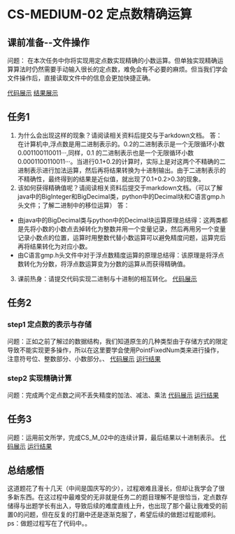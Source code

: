 # CS-MEDIUM-02 定点数精确运算

## 课前准备--文件操作
问题：
在本次任务中你将实现用定点数实现精确的小数运算。但单独实现精确运算算法时仍然需要手动输入很长的定点数，难免会有不必要的麻烦。但当我们学会文件操作后，直接读取文件中的信息会更加快捷正确。

[代码展示](课前准备--文件操作.md)
[结果展示]()

## 任务1

1. 为什么会出现这样的现象？请阅读相关资料后提交与于arkdown文档。
  答：在计算机中,浮点数是用二进制表示的。0.2的二进制表示是一个无限循环小数0.001100110011···,同样，0.1 的二进制表示也是一个无限循环小数0.0001100110011···。当进行0.1+0.2的计算时，实际上是对这两个不精确的二进制表示进行加法运算，然后再将结果转换为十进制输出。由于二进制表示的不精确性，最终得到的结果是近似值，就出现了0.1+0.2>0.3的现象。
  2. 该如何获得精确值呢？请阅读相关资料后提交于markdown文档。（可以了解java中的BigInteger和BigDecimal类，python中的Decimal块和C语言gmp.h头文件；了解二进制中的移位运算）
  答：
  * 由java中的BigDecimal类与python中的Decimal块运算原理总结得：这两类都是先将小数的小数点去掉转化为整数并用一个变量记录，然后再用另一个变量记录小数点的位置，运算时用整数代替小数运算可以避免精度问题，运算完后再将结果转化为对应小数。
  * 由C语言gmp.h头文件中对于浮点数精度运算的原理总结得：该原理是将浮点数转化为分数，将浮点数运算变为分数的运算从而获得精确值。

  3. 课前热身：请提交代码实现二进制与十进制的相互转化。
   [代码展示](任务一.md)

   ## 任务2
   ### step1 定点数的表示与存储
  问题：正如之前了解过的数据结构，我们知道原生的几种类型由于存储方式的限定导致不能实现更多操作，所以在这里要学会使用PointFixedNum类来进行操作，注意符号位、整数部分、小数部分。、
  [代码展示](任务二step1.md)
  [运行结果]()

   ### step2 实现精确计算
   问题：完成两个定点数之间不丢失精度的加法、减法、乘法
   [代码展示](任务二step2.md)
   [运行结果]()
  
   ## 任务3
   问题：运用前文所学，完成CS_M_02中的连续计算，最后结果以十进制表示。
   [代码展示](任务三.md)
   [运行结果]()

   ## 总结感悟
   这道题花了有十几天（中间是国庆写的少），过程艰难且漫长，但却让我学会了很多新东西。在这过程中最难受的无非就是任务二的题目理解不是很恰当，定点数存储得与出题学长有出入，导致后续的难度直线上升，也出现了那个最让我难受的前置0的问题，但在反复的打磨中还是逐渐克服了，希望后续的做题过程能顺利。ps：做题过程写在了代码中。。